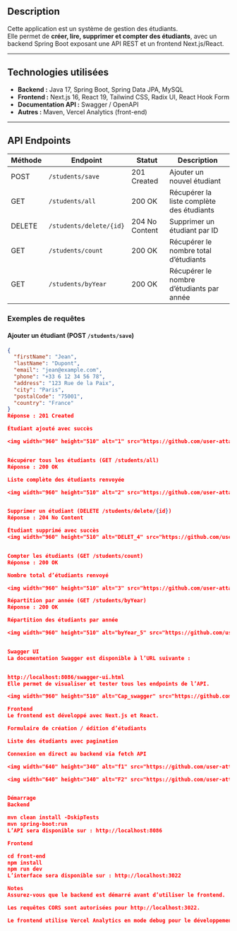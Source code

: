 
## Description
Cette application est un système de gestion des étudiants.  
Elle permet de **créer, lire, supprimer et compter des étudiants**, avec un backend Spring Boot exposant une API REST et un frontend Next.js/React.

---

## Technologies utilisées
- **Backend :** Java 17, Spring Boot, Spring Data JPA, MySQL
- **Frontend :** Next.js 16, React 19, Tailwind CSS, Radix UI, React Hook Form
- **Documentation API :** Swagger / OpenAPI
- **Autres :** Maven, Vercel Analytics (front-end)

---

## API Endpoints

| Méthode | Endpoint                   | Statut | Description |
|---------|---------------------------|--------|------------|
| POST    | `/students/save`           | 201 Created | Ajouter un nouvel étudiant |
| GET     | `/students/all`            | 200 OK      | Récupérer la liste complète des étudiants |
| DELETE  | `/students/delete/{id}`    | 204 No Content | Supprimer un étudiant par ID |
| GET     | `/students/count`          | 200 OK      | Récupérer le nombre total d’étudiants |
| GET     | `/students/byYear`         | 200 OK      | Récupérer le nombre d’étudiants par année |

### Exemples de requêtes

#### Ajouter un étudiant (POST `/students/save`)
```json
{
  "firstName": "Jean",
  "lastName": "Dupont",
  "email": "jean@example.com",
  "phone": "+33 6 12 34 56 78",
  "address": "123 Rue de la Paix",
  "city": "Paris",
  "postalCode": "75001",
  "country": "France"
}
Réponse : 201 Created

Étudiant ajouté avec succès

<img width="960" height="510" alt="1" src="https://github.com/user-attachments/assets/4f002565-c8be-4a35-9a69-99eb4b02d75f" />


Récupérer tous les étudiants (GET /students/all)
Réponse : 200 OK

Liste complète des étudiants renvoyée

<img width="960" height="510" alt="2" src="https://github.com/user-attachments/assets/c2a4a08a-036f-4a57-abaa-4a0cd211078f" />


Supprimer un étudiant (DELETE /students/delete/{id})
Réponse : 204 No Content

Étudiant supprimé avec succès
<img width="960" height="510" alt="DELET_4" src="https://github.com/user-attachments/assets/d0e5e1a1-7de8-4695-97fb-e722dbbde945" />


Compter les étudiants (GET /students/count)
Réponse : 200 OK

Nombre total d’étudiants renvoyé

<img width="960" height="510" alt="3" src="https://github.com/user-attachments/assets/6ad874dd-e441-4e01-a2c1-7ba5684b5c60" />

Répartition par année (GET /students/byYear)
Réponse : 200 OK

Répartition des étudiants par année

<img width="960" height="510" alt="byYear_5" src="https://github.com/user-attachments/assets/4aa2f7d0-19d5-49ca-82a7-ad0c609cf8f0" />


Swagger UI
La documentation Swagger est disponible à l’URL suivante :


http://localhost:8086/swagger-ui.html
Elle permet de visualiser et tester tous les endpoints de l’API.

<img width="960" height="510" alt="Cap_swagger" src="https://github.com/user-attachments/assets/8b399aed-8f78-49b5-ae69-a43ebc76b059" />

Frontend
Le frontend est développé avec Next.js et React.

Formulaire de création / édition d’étudiants

Liste des étudiants avec pagination

Connexion en direct au backend via fetch API

<img width="640" height="340" alt="f1" src="https://github.com/user-attachments/assets/83d23152-3872-4eb4-9ef1-504005066e1e" />

<img width="640" height="340" alt="F2" src="https://github.com/user-attachments/assets/c623d86a-8328-4867-a620-0ce13b742f1e" />


Démarrage
Backend

mvn clean install -DskipTests
mvn spring-boot:run
L’API sera disponible sur : http://localhost:8086

Frontend

cd front-end
npm install
npm run dev
L’interface sera disponible sur : http://localhost:3022

Notes
Assurez-vous que le backend est démarré avant d’utiliser le frontend.

Les requêtes CORS sont autorisées pour http://localhost:3022.

Le frontend utilise Vercel Analytics en mode debug pour le développement.


